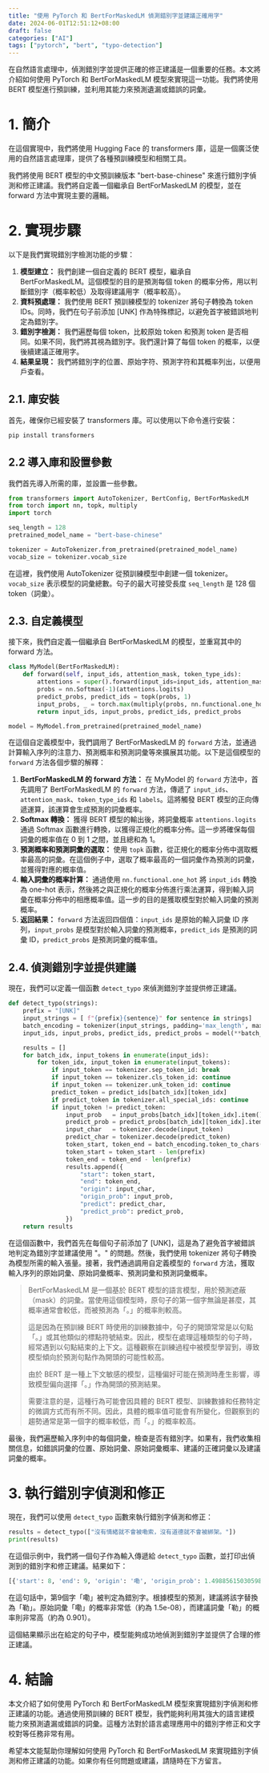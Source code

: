 ```yaml
---
title: "使用 PyTorch 和 BertForMaskedLM 偵測錯別字並建議正確用字"
date: 2024-06-01T12:51:12+08:00
draft: false
categories: ["AI"]
tags: ["pytorch", "bert", "typo-detection"]
---
```


在自然語言處理中，偵測錯別字並提供正確的修正建議是一個重要的任務。本文將介紹如何使用 PyTorch 和 BertForMaskedLM 模型來實現這一功能。我們將使用 BERT 模型進行預訓練，並利用其能力來預測遺漏或錯誤的詞彙。

<!--more-->

# 1. 簡介

在這個實現中，我們將使用 Hugging Face 的 transformers 庫，這是一個廣泛使用的自然語言處理庫，提供了各種預訓練模型和相關工具。

我們將使用 BERT 模型的中文預訓練版本 "bert-base-chinese" 來進行錯別字偵測和修正建議。我們將自定義一個繼承自 BertForMaskedLM 的模型，並在 forward 方法中實現主要的邏輯。

# 2. 實現步驟

以下是我們實現錯別字檢測功能的步驟：

1. **模型建立：** 我們創建一個自定義的 BERT 模型，繼承自 BertForMaskedLM。這個模型的目的是預測每個 token 的概率分佈，用以判斷錯別字（概率較低）及取得建議用字（概率較高）。
2. **資料預處理：** 我們使用 BERT 預訓練模型的 tokenizer 將句子轉換為 token IDs。同時，我們在句子前添加 [UNK] 作為特殊標記，以避免首字被錯誤地判定為錯別字。
3. **錯別字檢測：** 我們遍歷每個 token，比較原始 token 和預測 token 是否相同。如果不同，我們將其視為錯別字。我們還計算了每個 token 的概率，以便後續建議正確用字。
4. **結果呈現：** 我們將錯別字的位置、原始字符、預測字符和其概率列出，以便用戶查看。

## 2.1. 庫安裝

首先，確保你已經安裝了 transformers 庫。可以使用以下命令進行安裝：

```sh
pip install transformers
```

## 2.2 導入庫和設置參數

我們首先導入所需的庫，並設置一些參數。

```py
from transformers import AutoTokenizer, BertConfig, BertForMaskedLM
from torch import nn, topk, multiply
import torch

seq_length = 128
pretrained_model_name = "bert-base-chinese"

tokenizer = AutoTokenizer.from_pretrained(pretrained_model_name)
vocab_size = tokenizer.vocab_size
```

在這裡，我們使用 AutoTokenizer 從預訓練模型中創建一個 tokenizer。 `vocab_size` 表示模型的詞彙總數。句子的最大可接受長度 `seq_length` 是 128 個 token（詞彙）。

## 2.3. 自定義模型

接下來，我們自定義一個繼承自 BertForMaskedLM 的模型，並重寫其中的 forward 方法。

```py
class MyModel(BertForMaskedLM):
    def forward(self, input_ids, attention_mask, token_type_ids):
        attentions = super().forward(input_ids=input_ids, attention_mask=attention_mask, token_type_ids=token_type_ids, labels=input_ids)
        probs = nn.Softmax(-1)(attentions.logits)
        predict_probs, predict_ids = topk(probs, 1)
        input_probs, _ = torch.max(multiply(probs, nn.functional.one_hot(input_ids, vocab_size)), 2)
        return input_ids, input_probs, predict_ids, predict_probs

model = MyModel.from_pretrained(pretrained_model_name)
```

在這個自定義模型中，我們調用了 BertForMaskedLM 的 `forward` 方法，並通過計算輸入序列的注意力、預測概率和預測詞彙等來擴展其功能。以下是這個模型的 `forward` 方法各個步驟的解釋：

1. **BertForMaskedLM 的 forward 方法：** 在 MyModel 的 `forward` 方法中，首先調用了 BertForMaskedLM 的 `forward` 方法，傳遞了 `input_ids`、`attention_mask`、`token_type_ids` 和 `labels`。這將觸發 BERT 模型的正向傳遞運算，該運算會生成預測的詞彙概率。
2. **Softmax 轉換：** 獲得 BERT 模型的輸出後，將詞彙概率 `attentions.logits` 通過 Softmax 函數進行轉換，以獲得正規化的概率分佈。這一步將確保每個詞彙的概率值在 0 到 1 之間，並且總和為 1。
3. **預測概率和預測詞彙的選取：** 使用 `topk` 函數，從正規化的概率分佈中選取概率最高的詞彙。在這個例子中，選取了概率最高的一個詞彙作為預測的詞彙，並獲得對應的概率值。
4. **輸入詞彙的概率計算：** 通過使用 `nn.functional.one_hot` 將 `input_ids` 轉換為 one-hot 表示，然後將之與正規化的概率分佈進行乘法運算，得到輸入詞彙在概率分佈中的相應概率值。這一步的目的是獲取模型對於輸入詞彙的預測概率。
5. **返回結果：** `forward` 方法返回四個值：`input_ids` 是原始的輸入詞彙 ID 序列，`input_probs` 是模型對於輸入詞彙的預測概率，`predict_ids` 是預測的詞彙 ID，`predict_probs` 是預測詞彙的概率值。

## 2.4. 偵測錯別字並提供建議

現在，我們可以定義一個函數 `detect_typo` 來偵測錯別字並提供修正建議。

```py
def detect_typo(strings):
    prefix = "[UNK]"
    input_strings = [ f"{prefix}{sentence}" for sentence in strings]
    batch_encoding = tokenizer(input_strings, padding='max_length', max_length=seq_length, return_tensors="pt")
    input_ids, input_probs, predict_ids, predict_probs = model(**batch_encoding)

    results = []
    for batch_idx, input_tokens in enumerate(input_ids):
        for token_idx, input_token in enumerate(input_tokens):
            if input_token == tokenizer.sep_token_id: break
            if input_token == tokenizer.cls_token_id: continue
            if input_token == tokenizer.unk_token_id: continue
            predict_token = predict_ids[batch_idx][token_idx]
            if predict_token in tokenizer.all_special_ids: continue
            if input_token != predict_token:
                input_prob   = input_probs[batch_idx][token_idx].item()
                predict_prob = predict_probs[batch_idx][token_idx].item()
                input_char   = tokenizer.decode(input_token)
                predict_char = tokenizer.decode(predict_token)
                token_start, token_end = batch_encoding.token_to_chars(batch_idx, token_idx)
                token_start = token_start - len(prefix)
                token_end = token_end - len(prefix)
                results.append({
                    "start": token_start,
                    "end": token_end,
                    "origin": input_char,
                    "origin_prob": input_prob,
                    "predict": predict_char,
                    "predict_prob": predict_prob,
                })
    return results
```

在這個函數中，我們首先在每個句子前添加了 [UNK]，這是為了避免首字被錯誤地判定為錯別字並建議使用 "。" 的問題。然後，我們使用 tokenizer 將句子轉換為模型所需的輸入張量。接著，我們通過調用自定義模型的 `forward` 方法，獲取輸入序列的原始詞彙、原始詞彙概率、預測詞彙和預測詞彙概率。

> BertForMaskedLM 是一個基於 BERT 模型的語言模型，用於預測遮蔽（mask）的詞彙。當使用這個模型時，原句子的第一個字無論是甚麼，其概率通常會較低，而被預測為「。」的概率則較高。
>
> 這是因為在預訓練 BERT 時使用的訓練數據中，句子的開頭常常是以句點「。」或其他類似的標點符號結束。因此，模型在處理這種類型的句子時，經常遇到以句點結束的上下文。這種觀察在訓練過程中被模型學習到，導致模型傾向於預測句點作為開頭的可能性較高。
>
> 由於 BERT 是一種上下文敏感的模型，這種偏好可能在預測時產生影響，導致模型偏向選擇「。」作為開頭的預測結果。
>
> 需要注意的是，這種行為可能會因具體的 BERT 模型、訓練數據和任務特定的微調方式而有所不同。因此，具體的概率值可能會有所變化，但觀察到的趨勢通常是第一個字的概率較低，而「。」的概率較高。

最後，我們遍歷輸入序列中的每個詞彙，檢查是否有錯別字。如果有，我們收集相關信息，如錯誤詞彙的位置、原始詞彙、原始詞彙概率、建議的正確詞彙以及建議詞彙的概率。

# 3. 執行錯別字偵測和修正

現在，我們可以使用 `detect_typo` 函數來執行錯別字偵測和修正：

```py
results = detect_typo(["沒有情緒就不會被嘞索，沒有道德就不會被綁架。"])
print(results)
```

在這個示例中，我們將一個句子作為輸入傳遞給 `detect_typo` 函數，並打印出偵測到的錯別字和修正建議。結果如下：

```py
[{'start': 8, 'end': 9, 'origin': '嘞', 'origin_prob': 1.4988561503059827e-08, 'predict': '勒', 'predict_prob': 0.9008431434631348}]
```

在這句話中，第9個字「嘞」被判定為錯別字。根據模型的預測，建議將該字替換為「勒」。原始詞彙「嘞」的概率非常低（約為 1.5e-08），而建議詞彙「勒」的概率則非常高（約為 0.901）。

這個結果顯示出在給定的句子中，模型能夠成功地偵測到錯別字並提供了合理的修正建議。

# 4. 結論

本文介紹了如何使用 PyTorch 和 BertForMaskedLM 模型來實現錯別字偵測和修正建議的功能。通過使用預訓練的 BERT 模型，我們能夠利用其強大的語言建模能力來預測遺漏或錯誤的詞彙。這種方法對於語言處理應用中的錯別字修正和文字校對等任務非常有用。

希望本文能幫助你理解如何使用 PyTorch 和 BertForMaskedLM 來實現錯別字偵測和修正建議的功能。如果你有任何問題或建議，請隨時在下方留言。
